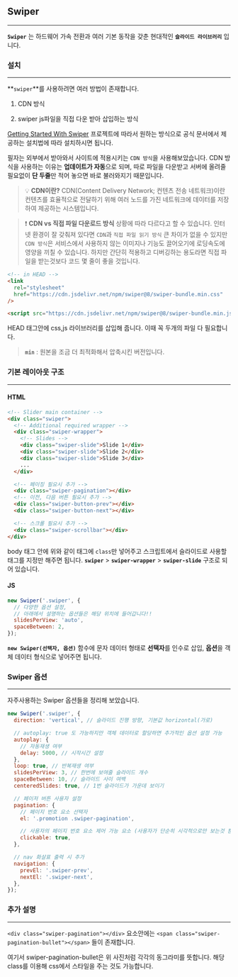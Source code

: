 ## Swiper

---

**`Swiper`** 는 하드웨어 가속 전환과 여러 기본 동작을 갖춘 현대적인 **`슬라이드 라이브러리`** 입니다.

### 설치

---

**`swiper`**를 사용하려면 여러 방법이 존재합니다.

1. CDN 방식

2. swiper js파일을 직접 다운 받아 삽입하는 방식

[Getting Started With Swiper](https://swiperjs.com/get-started)
프로젝트에 따라서 원하는 방식으로 공식 문서에서 제공하는 설치법에 따라 설치하시면 됩니다.

필자는 외부에서 받아와서 사이트에 적용시키는 `CDN 방식`을 사용해보았습니다.
CDN 방식을 사용하는 이유는 **업데이트가 자동**으로 되며, 따로 파일을 다운받고 서버에 올려줄 필요없이 **단 두줄**만 적어 놓으면 바로 불러와지기 때문입니다.

> 💡 **CDN이란?**
> CDN(Content Delivery Network; 컨텐츠 전송 네트워크)이란 컨텐츠를 효율적으로 전달하기 위해 여러 노드를 가진 네트워크에 데이터를 저장하여 제공하는 시스템입니다.

> ❗️ **CDN vs 직접 파일 다운로드 방식**
> 상황에 따라 다르다고 할 수 있습니다.
> 인터넷 환경이 잘 갖춰져 있다면 `CDN`과 `직접 파일 읽기 방식` 큰 차이가 없을 수 있지만 `CDN 방식`은 서비스에서 사용하지 않는 이미지나 기능도 끌어오기에 로딩속도에 영양을 끼칠 수 있습니다.
> 하지만 간단히 적용하고 디버깅하는 용도라면 직접 파일을 받는것보다 코드 몇 줄이 좋을 것입니다.

```html
<!-- in HEAD -->
<link
  rel="stylesheet"
  href="https://cdn.jsdelivr.net/npm/swiper@8/swiper-bundle.min.css"
/>

<script src="https://cdn.jsdelivr.net/npm/swiper@8/swiper-bundle.min.js"></script>
```

HEAD 태그안에 css,js 라이브러리를 삽입해 줍니다.
이때 꼭 두개의 파일 다 필요합니다.

> **`min`** : 원본을 조금 더 최적화해서 압축시킨 버전입니다.

### 기본 레이아웃 구조

---

#### HTML

```html
<!-- Slider main container -->
<div class="swiper">
  <!-- Additional required wrapper -->
  <div class="swiper-wrapper">
    <!-- Slides -->
    <div class="swiper-slide">Slide 1</div>
    <div class="swiper-slide">Slide 2</div>
    <div class="swiper-slide">Slide 3</div>
    ...
  </div>

  <!-- 페이징 필요시 추가 -->
  <div class="swiper-pagination"></div>
  <!-- 이전, 다음 버튼 필요시 추가 -->
  <div class="swiper-button-prev"></div>
  <div class="swiper-button-next"></div>

  <!-- 스크롤 필요시 추가 -->
  <div class="swiper-scrollbar"></div>
</div>
```

body 태그 안에 위와 같이 태그에 `class`만 넣어주고 스크립트에서 슬라이드로 사용할 태그를 지정만 해주면 됩니다.
**`swiper`** > **`swiper-wrapper`** > **`swiper-slide`** 구조로 되어 있습니다.

#### JS

```js
new Swiper('.swiper', {
  // 다양한 옵션 설정,
  // 아래에서 설명하는 옵션들은 해당 위치에 들어갑니다!!
  slidesPerView: 'auto',
  spaceBetween: 2,
});
```

**`new Swiper(선택자, 옵션)`** 함수에 문자 데이터 형태로 **선택자**를 인수로 삽입, **옵션**을 객체 데이터 형식으로 넣어주면 됩니다.

### Swiper 옵션

---

자주사용하는 Swiper 옵션들을 정리해 보았습니다.

```js
new Swiper('.swiper', {
  direction: 'vertical', // 슬라이드 진행 방향, 기본값 horizontal(가로)

  // autoplay: true 도 가능하지만 객체 데이터로 할당하면 추가적인 옵션 설정 가능
  autoplay: {
    // 자동재생 여부
    delay: 5000, // 시작시간 설정
  },
  loop: true, // 반복재생 여부
  slidesPerView: 3, // 한번에 보여줄 슬라이드 개수
  spaceBetween: 10, // 슬라이드 사이 여백
  centeredSlides: true, // 1번 슬라이드가 가운데 보이기

  // 페이저 버튼 사용자 설정
  pagination: {
    // 페이지 번호 요소 선택자
    el: '.promotion .swiper-pagination',

    // 사용자의 페이지 번호 요소 제어 가능 요소 (사용자가 단순히 시각적으로만 보는것 뿐만아니라 눌러서 제어할 수 있는지에 대한 여부)
    clickable: true,
  },

  // nav 화살표 출력 시 추가
  navigation: {
    prevEl: '.swiper-prev',
    nextEl: '.swiper-next',
  },
});
```

### 추가 설명

---

`<div class="swiper-pagination"></div>` 요소안에는
`<span class="swiper-pagination-bullet"></span>` 들이 존재합니다.

여기서 swiper-pagination-bullet은 위 사진처럼 각각의 동그라미를 뜻합니다.
해당 class를 이용해 css에서 스타일을 주는 것도 가능합니다.
